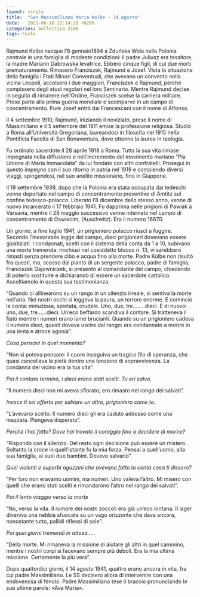 ```yaml
---
layout: single
title:  "San Massimiliano Maria Kolbe - 14 Agosto"
date:   2021-06-10 22:14:20 +0200
categories: bollettino 2106
tags: Feste
---
```


Rajmund Kolbe nacque l’8 gennaio1894 a Zduńska Wola nella Polonia centrale in una famiglia di modeste condizioni: il padre Juliusz era tessitore, la madre Mariann Dabrowska levatrice. Ebbero cinque figli, di cui due morti prematuramente. Rimasero Franciszek, Rajmund e Josef. Vista la situazione della famiglia i Frati Minori Conventuali, che avevano un convento nella vicina Leopoli, accolsero i due maggiori, Franciszek e Rajmund, perché compissero degli studi regolari nel loro Seminario. Mentre Rajmund decise in seguito di rimanere nell’Ordine, Franciszek  scelse la carriera militare. Prese parte alla prima guerra mondiale e scomparve in un campo di concentramento. Pure Josef entrò dai Francescani con il nome di Alfonso.

Il 4 settembre 1910, Rajmund, iniziando il noviziato, prese il nome di Massimiliano e il 5 settembre del 1911 emise la professione religiosa. Studiò a Roma all’Università Gregoriana, laureandosi in filosofia nel 1915 nella Pontificia Facoltà di San Bonaventura, dove ottenne la laurea in teologia. 

Fu ordinato sacerdote il 28 aprile 1918 a Roma. Tutta la sua vita rimase impegnata nella diffusione e nell’incremento del movimento mariano “Pia Unione di Maria Immacolata” da lui fondato con altri confratelli. Proseguì in questo impegno con il suo ritorno in patria nel 1919 e compiendo diversi viaggi, spingendosi, nel suo anelito missionario, fino in Giappone.

Il 19 settembre 1939, dopo che la Polonia era stata occupata dai tedeschi venne deportato nel campo di concentramento preventivo di Amtitz sul confine tedesco-polacco. Liberato l’8 dicembre dello stesso anno, venne di nuovo incarcerato il 17 febbraio 1941. Fu dapprima nelle prigioni di Pawiak a Varsavia, mentre il 28 maggio successivo venne internato nel campo di concentramento di Oswiecim, (Auschwitz). Era il numero 16670.

Un giorno, a fine luglio 1941, un prigioniero polacco riuscì a fuggire. Secondo l’inesorabile legge del campo, dieci prigionieri dovevano essere giustiziati. I condannati, scelti con il sistema della conta da 1 a 10, subivano una morte tremenda: rinchiusi nel cosiddetto blocco n. 13, vi sarebbero rimasti senza prendere cibo e acqua fino alla morte. Padre Kolbe non risultò fra questi, ma, scosso dal pianto di un sergente polacco, padre di famiglia, Franciszek Gajowniczek, si presentò al comandante del campo, chiedendo di poterlo sostituire e dichiarando di essere un sacerdote cattolico.
Ascoltiamolo in questa sua testimonianza.

“Quando ci allinearono su un rango in un silenzio irreale, si sentiva la morte nell’aria. Nei nostri occhi si leggeva la paura, un terrore enorme. E cominciò la conta: minuziosa, spietata, crudele. Uno, due, tre........dieci. E di nuovo: uno, due, tre......dieci. Un’eco beffardo scandiva il contare. Si tratteneva il fiato mentre i numeri erano lame brucianti. Quando su un prigioniero cadeva il numero dieci, questi doveva uscire dal rango: era condannato a morire in una lenta e atroce agonia”.

*Cosa pensavi in quel momento?* 

“Non si poteva pensare: il cuore inseguiva un tragico filo di speranza, che quasi cancellava la pietà dentro una tensione di sopravvivenza. La condanna del vicino era la tua vita”.

*Poi il contare terminò, i dieci erano stati scelti. Tu eri salvo.*

“Il numero dieci non mi aveva sfiorato; ero rimasto nel rango dei salvati”.

*Invece ti sei offerto per salvare un altro, prigioniero come te.*

“L’avevano scelto. Il numero dieci gli era caduto addosso come una mazzata. Piangeva disperato”.

*Perché l’hai fatto? Dove hai trovato il coraggio fino a decidere di morire?*

“Rispondo con il silenzio. Del resto ogni decisione può essere un mistero. Soltanto la croce in quell’istante fu la mia forza. Pensai a quell’uomo, alla sua famiglia, ai suoi due bambini. Dovevo salvarlo”.

*Quei violenti e superbi aguzzini che avevano fatto la conta cosa ti dissero?*

“Per loro non eravamo uomini, ma numeri. Uno valeva l’altro. Mi misero con quelli che erano stati scelti e rimandarono l’altro nel rango dei salvati”.

*Poi il lento viaggio verso la morte*

“No, verso la vita. Il rumore dei nostri zoccoli era già un’eco lontana. Il lager diveniva una nebbia sfuocata su un vago orizzonte che dava ancora, nonostante tutto, pallidi riflessi di sole”.

*Poi quei giorni tremendi in attesa.....*

“Della morte. Mi rimaneva la missione di aiutare gli altri in quel cammino, mentre i nostri corpi si facevano sempre più deboli. Era la mia ultima missione. Certamente la più vera”.

Dopo quattordici giorni, il 14 agosto 1941, quattro erano ancora in vita, fra cui padre Massimiliano. Le SS decisero allora di intervenire con una endovenosa di fenolo. Padre Massimiliano tese il braccio pronunciando le sue ultime parole: «Ave Maria». 

